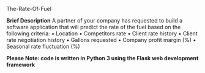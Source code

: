 The-Rate-Of-Fuel

**Brief Description**
A partner of your company has requested to build a software application that will predict the rate of the fuel based on the following criteria:
•	Location
•	Competitors rate
•	Client rate history
•	Client rate negotiation history
•	Gallons requested
•	Company profit margin (%)
•	Seasonal rate fluctuation (%)

**Please Note: code is written in Python 3 using the Flask web development framework**
